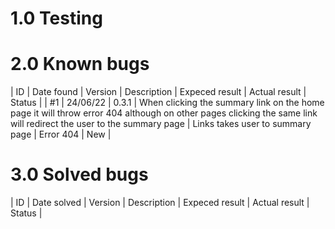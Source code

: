 # 1.0 Testing

# 2.0 Known bugs

| ID | Date found | Version | Description | Expeced result | Actual result | Status |
| #1 | 24/06/22 | 0.3.1 | When clicking the summary link on the home page it will throw error 404 although on other pages clicking the same link will redirect the user to the summary page | Links takes user to summary page | Error 404 | New |

# 3.0 Solved bugs

| ID | Date solved | Version | Description | Expeced result | Actual result | Status |